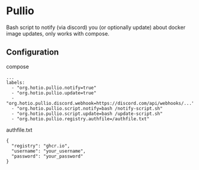# Pullio

Bash script to notify (via discord) you (or optionally update) about docker image updates, only works with compose.

## Configuration

compose

```text
...
labels:
  - "org.hotio.pullio.notify=true"
  - "org.hotio.pullio.update=true"
  - "org.hotio.pullio.discord.webhook=https://discord.com/api/webhooks/..."
  - "org.hotio.pullio.script.notify=bash /notify-script.sh"
  - "org.hotio.pullio.script.update=bash /update-script.sh"
  - "org.hotio.pullio.registry.authfile=/authfile.txt"
```

authfile.txt

```text
{
  "registry": "ghcr.io",
  "username": "your_username",
  "password": "your_password"
}
```
